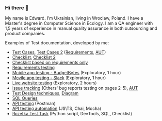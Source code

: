### Hi there 👋

My name is Edward. I'm Ukrainian, living in Wroclaw, Poland.
I have a Master's degree in Computer Science in Ecology.
I am a QA engineer with 1,5 years of experience in manual quality assurance in both outsourcing and product companies.

Examples of Test documentation, developed by me:
* [Test Cases](https://docs.google.com/spreadsheets/d/1d0bcC_fUO1M68Wyex1LIb1906ZA9y1XNz-NxeFIj_ZI/edit?usp=drive_link), [Test Cases 2](https://docs.google.com/spreadsheets/d/1lgzOytztOcFKiNt7UBXOaKaRaYnuxrM3kdY-YYKnL9s/edit?usp=sharing) ([Requirements](https://drive.google.com/drive/folders/1rRYm07tnUg7KK-6XjHTCwmKz-AaMY3Ab?usp=drive_link), [AUT](https://gettop.us))
* [Checklist](https://docs.google.com/spreadsheets/d/1Mnh6r4ruXZr91rlJEgtdli6kGAY6WU0la54S7gczOgw/edit?usp=drive_link), [Checklist 2](https://docs.google.com/spreadsheets/d/1DbBC5-etBD55L_6lM5vYwtHq9UjXzYJA8KDt9r-ATtA/edit?usp=sharing)
* [Checklist based on requirements only](https://docs.google.com/spreadsheets/d/1OITI_gE7iFne9Z8pmAuPOEy4xzMewlR22lErqrydUFM/edit?usp=sharing)
* [Requirements testing](https://docs.google.com/document/d/1AnylPfXxqWqNMDd264xGh8iGiQmqBj4njWTORRbhn_Y/edit?usp=drive_link)
* [Mobile app testing - BudgetBytes](https://docs.google.com/spreadsheets/d/1pxOCADgXO5JyIe3Y5ugSRw9FPp3b9u6RtThQsmXBb-o/edit?usp=drive_link) (Exploratory, 1 hour)
* [Movile app testing - Slack](https://docs.google.com/spreadsheets/d/1M-1R3z4PM2-yM-WN6j1xa_UjFkS6CCLhkeeULeRvGRo/edit?usp=sharing) (Exploratory, 1 hour)
* [Live website testing](https://docs.google.com/spreadsheets/d/1_ZWTXT-J-cfS-Kizydy-8X4jKoFF7Q-KhyrN0bWPVjw/edit?usp=sharing) (Exploratory, 2 hours)
* [Issue tracking](https://docs.google.com/spreadsheets/d/1f-anoza79xovGiDYg4YonrW--1RbM3YxukwH-p9rfVA/edit?usp=sharing) (Others' bug reports testing on pages 2-5), [AUT](https://dev.easymeets.app/auth/signin)
* [Test Design techniques](https://docs.google.com/spreadsheets/d/1eCTVYUkQJ_eg4zEs8y9QdSsIYY1f-_CKSfQj4oFTV8U/edit?usp=sharing), [Diagram](https://drive.google.com/file/d/1YwuCIhijnYGUh2Nhny2Cd3Oo9XFjKNBs/view?usp=sharing)
* [SQL Queries](https://docs.google.com/spreadsheets/d/1sXvAoeYbX0FQs6QBBF5KsFjdFM54ViKTWGwqvBTNLeE/edit?usp=sharing)
* [API testing](https://www.postman.com/grey-shuttle-911240/workspace/ed9ward/collection/21299068-e40ea5bf-1b5d-42b1-8991-d2506a906d52?action=share&creator=21299068) (Postman)
* [API testing automation](https://gitlab.com/ed9ward1/api-testing.git) (JS\TS, Chai, Mocha)
* [Rozetka Test Task](https://docs.google.com/document/d/16dnHhtgyUU-eOSBJHlpwcyzwDWaHdX5TyDXbJ_WuMpc/edit?usp=sharing) (Python script, DevTools, SQL, Checklist)
  
<!--

I am good at influencing engineering-wide best practices within teams and across others for the full software development life cycle, including documentation, design, coding standards, code reviews, building, testing, deployment, and other operations as well as leading teams of 3-5 software engineers, coaching and mentoring less experienced developers and peers.

I have the following outside-of-work achievements:

An open source enthusiast being top 5.5K worldwide by GitHub accounts ranking.
A recurring speaker on the largest Ukrainian IT community's podcast about DevOps with 65K+ subscribers on YouTube.
An author of 15+ articles about software engineering on 3 different languages that have 325K+ views in total on Medium, DOU, and Habr (not under maintenance).

- 🔭 I’m currently working on ...
- 🌱 I’m currently learning ...
- 👯 I’m looking to collaborate on ...
- 🤔 I’m looking for help with ...
- 💬 Ask me about ...
- 📫 How to reach me: ...
- ⚡ Fun fact: ...
-->
